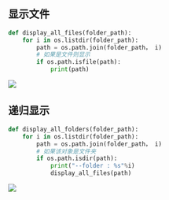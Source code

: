<!--
 * @Description: 
 * @Version: 1.0
 * @Author: DaLao
 * @Email: dalao_li@163.com
 * @Date: 2021-10-01 22:34:45
 * @LastEditors: DaLao
 * @LastEditTime: 2021-10-01 22:53:17
-->

## 显示文件

```py
def display_all_files(folder_path):
    for i in os.listdir(folder_path):
        path = os.path.join(folder_path， i)
        # 如果是文件则显示
        if os.path.isfile(path):
            print(path)
```

![](https://cdn.hurra.ltd/img/20200629221116.png)

## 递归显示

```py
def display_all_folders(folder_path):
    for i in os.listdir(folder_path):
        path = os.path.join(folder_path， i)
        # 如果该对象是文件夹
        if os.path.isdir(path):
            print("--folder : %s"%i)
            display_all_files(path)
```

![](https://cdn.hurra.ltd/img/20200629221628.png)
